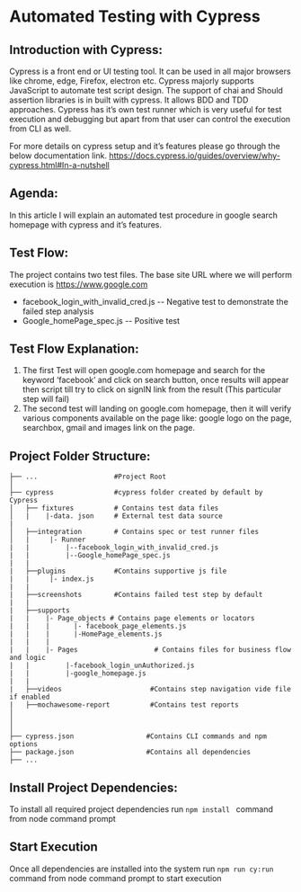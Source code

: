 # Automated Testing with Cypress

## Introduction with Cypress:  
Cypress is a front end or UI testing tool. It can be used in all major browsers like chrome, edge, Firefox, electron etc. Cypress majorly supports JavaScript to automate test script design. The support of chai and Should assertion libraries is in built with cypress.
It allows BDD and TDD approaches. Cypress has it’s own test runner which is very useful for test execution and debugging but apart from that user can control the execution from CLI as well.

For more details on cypress setup and it’s features please go through the below documentation link.
https://docs.cypress.io/guides/overview/why-cypress.html#In-a-nutshell


## Agenda:   
In this article I will explain an automated test procedure in google search homepage with cypress and it’s features.
## Test Flow:     
The project contains two test files. The base site URL where we will perform execution is https://www.google.com
	

   - facebook_login_with_invalid_cred.js -- Negative test to demonstrate the failed step analysis
   - Google_homePage_spec.js -- Positive test 
	
## Test Flow Explanation: 
1.	The first Test will open google.com homepage and search for the keyword ‘facebook’ and click on search button, once results will appear then script till try to click on signIN link from the result (This particular step will fail)
2.	The second test will landing on google.com homepage, then it will verify various components available on the page like: google logo on the page, searchbox, gmail and images link on the page.

## Project Folder Structure:
```
├── ...                   #Project Root
│
├── cypress               #cypress folder created by default by Cypress
│   ├── fixtures          # Contains test data files
│   |    |-data. json     # External test data source 
|
│   ├──integration        # Contains spec or test runner files
│   |     |- Runner
|   |         |--facebook_login_with_invalid_cred.js
|   |         |--Google_homePage_spec.js
|   |
|   ├──plugins            #Contains supportive js file
|   |     |- index.js
|   |
|   ├──screenshots        #Contains failed test step by default
|   |
|   ├──supports	
|   |    |- Page_objects # Contains page elements or locators
|   |    |      |- facebook_page_elements.js
|   |    |      |-HomePage_elements.js
|   |    |
|   |    |- Pages                   # Contains files for business flow and logic
|   |         |-facebook_login_unAuthorized.js
|   |         |-google_homepage.js
|   |     
|   ├──videos	                   #Contains step navigation vide file if enabled
|   ├──mochawesome-report          #Contains test reports             
│          
│
│
├── cypress.json                  #Contains CLI commands and npm options    
├── package.json                  #Contains all dependencies
├── ...
```
## Install Project Dependencies:
 To install all required project dependencies run ```npm install ``` command from node command prompt
 
## Start Execution
  Once all dependencies are installed into the system run ```npm run cy:run``` command from node command prompt to start execution

